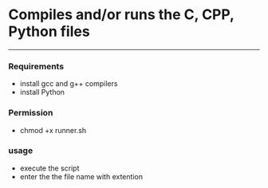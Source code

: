 # Compiles and/or runs the C, CPP, Python files
---

### Requirements 

- install gcc and g++ compilers
- install Python

### Permission

- chmod +x runner.sh


### usage

 - execute the script 
 - enter the the file name with extention



